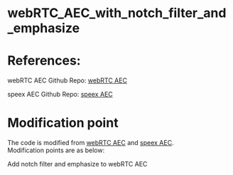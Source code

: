 # webRTC_AEC_with_notch_filter_and_emphasize

# References: 

webRTC AEC Github Repo: [webRTC AEC](https://github.com/YAN-sysbest/WebRTC-AEC)

speex AEC Github Repo: [speex AEC](https://github.com/echocatzh/SPEEX-AEC-python)


# Modification point
The code is modified from [webRTC AEC](https://github.com/YAN-sysbest/WebRTC-AEC) and [speex AEC](https://github.com/echocatzh/SPEEX-AEC-python).  
Modification points are as below:

Add notch filter and emphasize to webRTC AEC 

